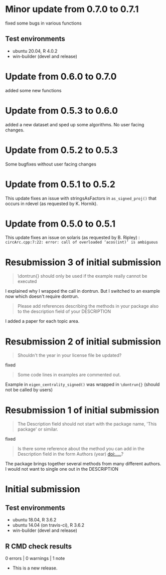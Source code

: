 # Minor update from 0.7.0 to 0.7.1

fixed some bugs in various functions

## Test environments
* ubuntu 20.04, R 4.0.2
* win-builder (devel and release)

# Update from 0.6.0 to 0.7.0

added some new functions


# Update from 0.5.3 to 0.6.0

added a new dataset and sped up some algorithms. No user facing changes.

# Update from 0.5.2 to 0.5.3

Some bugfixes without user facing changes

# Update from 0.5.1 to 0.5.2

This update fixes an issue with stringsAsFactors in `as_signed_proj()` that occurs in rdevel (as requested by K. Hornik).


# Update from 0.5.0 to 0.5.1

This update fixes an issue on solaris (as requested by B. Ripley) :  
`circArc.cpp:7:22: error: call of overloaded ‘acos(int)’ is ambiguous`

# Resubmission 3 of initial submission

> \dontrun{} should only be used if the example really cannot be executed

I explained why I wrapped the call in dontrun. But I switched to an example now which doesn't require dontrun.

> Please add references describing the methods in your package also to the 
description field of your DESCRIPTION

I added a paper for each topic area.

# Resubmission 2 of initial submission 

> Shouldn't the year in your license file be updated?

fixed

> Some code lines in examples are commented out.

Example in `eigen_centrality_signed()` was wrapped in `\dontrun{}` (should not be called by users)

# Resubmission 1 of initial submission

>The Description field should not start with the package name, 'This package' or similar.

fixed

>Is there some reference about the method you can add in the Description
>field in the form Authors (year) <doi:.....>?

The package brings together several methods from many different authors. I would not want to single one out in the DESCRIPTION


# Initial submission

## Test environments
* ubuntu 18.04, R 3.6.2
* ubuntu 14.04 (on travis-ci), R 3.6.2
* win-builder (devel and release)

## R CMD check results

0 errors | 0 warnings | 1 note

* This is a new release.
